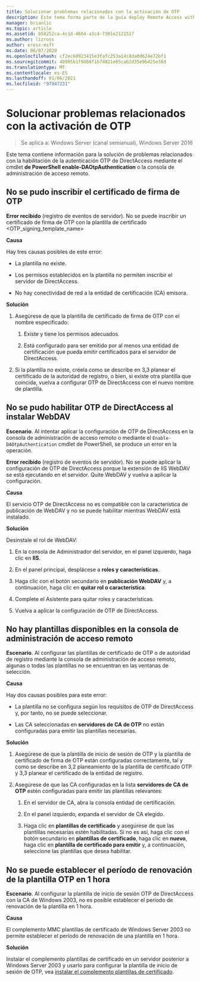 ```yaml
---
title: Solucionar problemas relacionados con la activación de OTP
description: Este tema forma parte de la guía deploy Remote Access with OTP Authentication in Windows Server 2016.
manager: brianlic
ms.topic: article
ms.assetid: b58252ca-4c1d-4664-a3c4-7301e2121517
ms.author: lizross
author: eross-msft
ms.date: 08/07/2020
ms.openlocfilehash: cf2ec60923415e3fafc253a14c8da0d624e72bf1
ms.sourcegitcommit: 40905b1f9d68f1b7d821e05cab2d35e9b425e38d
ms.translationtype: MT
ms.contentlocale: es-ES
ms.lasthandoff: 01/06/2021
ms.locfileid: "97947231"
---
```

# <a name="troubleshooting-enabling-otp"></a>Solucionar problemas relacionados con la activación de OTP

>Se aplica a: Windows Server (canal semianual), Windows Server 2016

Este tema contiene información para la solución de problemas relacionados con la habilitación de la autenticación OTP de DirectAccess mediante el cmdlet **de PowerShell enable-DAOtpAuthentication** o la consola de administración de acceso remoto.

## <a name="failed-to-enroll-the-otp-signing-certificate"></a>No se pudo inscribir el certificado de firma de OTP
**Error recibido** (registro de eventos de servidor). No se puede inscribir un certificado de firma de OTP con la plantilla de certificado <OTP_signing_template_name>

**Causa**

Hay tres causas posibles de este error:

-   La plantilla no existe.

-   Los permisos establecidos en la plantilla no permiten inscribir el servidor de DirectAccess.

-   No hay conectividad de red a la entidad de certificación (CA) emisora.

**Solución**

1.  Asegúrese de que la plantilla de certificado de firma de OTP con el nombre especificado:

    1.  Existe y tiene los permisos adecuados.

    2.  Está configurado para ser emitido por al menos una entidad de certificación que pueda emitir certificados para el servidor de DirectAccess.

2.  Si la plantilla no existe, créela como se describe en 3,3 planear el certificado de la autoridad de registro, o bien, si existe otra plantilla que coincida, vuelva a configurar OTP de DirectAccess con el nuevo nombre de plantilla.

## <a name="failed-to-enable-directaccess-otp-when-webdav-is-installed"></a>No se pudo habilitar OTP de DirectAccess al instalar WebDAV
**Escenario**. Al intentar aplicar la configuración de OTP de DirectAccess en la consola de administración de acceso remoto o mediante el `Enable-DAOtpAuthentication` cmdlet de PowerShell, se produce un error en la operación.

**Error recibido** (registro de eventos de servidor). No se puede aplicar la configuración de OTP de DirectAccess porque la extensión de IIS WebDAV se está ejecutando en el servidor. Quite WebDAV y vuelva a aplicar la configuración.

**Causa**

El servicio OTP de DirectAccess no es compatible con la característica de publicación de WebDAV y no se puede habilitar mientras WebDAV está instalado.

**Solución**

Desinstale el rol de WebDAV:

1.  En la consola de Administrador del servidor, en el panel izquierdo, haga clic en **IIS**.

2.  En el panel principal, desplácese a **roles y características**.

3.  Haga clic con el botón secundario en **publicación WebDAV** y, a continuación, haga clic en **quitar rol o característica**.

4.  Complete el Asistente para quitar roles y características.

5.  Vuelva a aplicar la configuración de OTP de DirectAccess.

## <a name="no-templates-available-in-the-remote-access-management-console"></a>No hay plantillas disponibles en la consola de administración de acceso remoto
**Escenario**. Al configurar las plantillas de certificado de OTP o de autoridad de registro mediante la consola de administración de acceso remoto, algunas o todas las plantillas no se encuentran en las ventanas de selección.

**Causa**

Hay dos causas posibles para este error:

-   La plantilla no se configura según los requisitos de OTP de DirectAccess y, por tanto, no se puede seleccionar.

-   Las CA seleccionadas en **servidores de CA de OTP** no están configuradas para emitir las plantillas necesarias.

**Solución**

1.  Asegúrese de que la plantilla de inicio de sesión de OTP y la plantilla de certificado de firma de OTP están configuradas correctamente, tal y como se describe en 3,2 planeamiento de la plantilla de certificado OTP y 3,3 planear el certificado de la entidad de registro.

2.  Asegúrese de que las CA configuradas en la lista **servidores de CA de OTP** estén configuradas para emitir las plantillas relevantes:

    1.  En el servidor de CA, abra la consola entidad de certificación.

    2.  En el panel izquierdo, expanda el servidor de CA elegido.

    3.  Haga clic en **plantillas de certificado** y asegúrese de que las plantillas necesarias estén habilitadas. Si no es así, haga clic con el botón secundario en **plantillas de certificado**, haga clic en **nuevo**, haga clic en **plantilla de certificado para emitir** y, a continuación, seleccione las plantillas que desea habilitar.

## <a name="cannot-set-renewal-period-of-otp-template-to-1-hour"></a>No se puede establecer el período de renovación de la plantilla OTP en 1 hora
**Escenario**. Al configurar la plantilla de inicio de sesión OTP de DirectAccess con la CA de Windows 2003, no es posible establecer el período de renovación de la plantilla en 1 hora.

**Causa**

El complemento MMC plantillas de certificado de Windows Server 2003 no permite establecer el período de renovación de una plantilla en 1 hora.

**Solución**

Instalar el complemento plantillas de certificado en un servidor posterior a Windows Server 2003 y usarlo para configurar la plantilla de inicio de sesión de OTP, vea [instalar el complemento plantillas de certificado](/previous-versions/windows/it-pro/windows-server-2008-R2-and-2008/cc732445(v=ws.11)).


